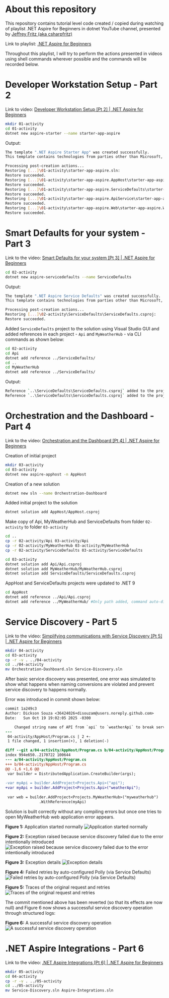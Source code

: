 # About this repository

This repository contains tutorial level code created / copied during watching of playlist .NET Aspire for Beginners in dotnet YouTube channel, presented by  [Jeffrey Fritz (aka csharpfritz)](https://www.linkedin.com/in/jeffreytfritz/)

Link to playlist: [.NET Aspire for Beginners](https://youtube.com/playlist?list=PLdo4fOcmZ0oXIKNExrtlVtVxy_G4tgzsc&amp;si=CNt_bnHXQuFYKQN1)

Throughout this playlist, I will try to perform the actions presented in videos using shell commands wherever possible and the commands will be recorded below.

# Developer Workstation Setup - Part 2

Link to video: [Developer Workstation Setup [Pt 2] | .NET Aspire for Beginners](https://youtu.be/cA6Z8ayPXaE?si=g5UOxu2E7hXvn__c)

```bash
mkdir 01-activity
cd 01-activity
dotnet new aspire-starter --name starter-app-aspire
```

Output:
```bash
The template ".NET Aspire Starter App" was created successfully.
This template contains technologies from parties other than Microsoft, see https://aka.ms/dotnet/aspire/8.0-third-party-notices for details.

Processing post-creation actions...
Restoring [...]\01-activity\starter-app-aspire.sln:
Restore succeeded.
Restoring [...]\01-activity\starter-app-aspire.AppHost\starter-app-aspire.AppHost.csproj:
Restore succeeded.
Restoring [...]\01-activity\starter-app-aspire.ServiceDefaults\starter-app-aspire.ServiceDefaults.csproj:
Restore succeeded.
Restoring [...]\01-activity\starter-app-aspire.ApiService\starter-app-aspire.ApiService.csproj:
Restore succeeded.
Restoring [...]\01-activity\starter-app-aspire.Web\starter-app-aspire.Web.csproj:
Restore succeeded.
```

# Smart Defaults for your system - Part 3

Link to the video: [Smart Defaults for your system [Pt 3] | .NET Aspire for Beginners](https://youtu.be/bjiNpz15lf0?si=Y6M5AB2R-_BfRCha)

```bash
cd 02-activity
dotnet new aspire-servicedefaults --name ServiceDefaults
```

Output:
```bash
The template ".NET Aspire Service Defaults" was created successfully.
This template contains technologies from parties other than Microsoft, see https://aka.ms/dotnet/aspire/8.0-third-party-notices for details.

Processing post-creation actions...
Restoring [...]\02-activity\ServiceDefaults\ServiceDefaults.csproj:
Restore succeeded.
```

Added `ServiceDefaults` project to the solution using Visual Studio GUI and added references in each project - `Api` and `MyWeatherHub` - via CLI commands as shown below:

```bash
cd 02-activity
cd Api
dotnet add reference ../ServiceDefaults/
cd ..
cd MyWeatherHub
dotnet add reference ../ServiceDefaults/
```

Output:
```bash
Reference `..\ServiceDefaults\ServiceDefaults.csproj` added to the project.
Reference `..\ServiceDefaults\ServiceDefaults.csproj` added to the project.
```

# Orchestration and the Dashboard - Part 4

Link to the video: [Orchestration and the Dashboard [Pt 4] | .NET Aspire for Beginners](https://youtu.be/kgd3xK8Nz38?si=yAKLcu7pBrMdHOCi)

Creation of initial project
```bash
mkdir 03-activity
cd 03-activity
dotnet new aspire-apphost -n AppHost
```

Creation of a new solution
```bash
dotnet new sln --name Orchestration-Dashboard
```

Added initial project to the solution
```bash
dotnet solution add AppHost/AppHost.csproj
```
Make copy of Api, MyWeatherHub and ServiceDefaults from folder `02-activity` to folder `03-activity`
```bash
cd ..
cp -r 02-activity/Api 03-activity/Api
cp -r 02-activity/MyWeatherHub 03-activity/MyWeatherHub
cp -r 02-activity/ServiceDefaults 03-activity/ServiceDefaults

cd 03-activity
dotnet solution add Api/Api.csproj
dotnet solution add MyWeatherHub/MyWeatherHub.csproj
dotnet solution add ServiceDefaults/ServiceDefaults.csproj 
```

AppHost and ServiceDefaults projects were updated to .NET 9

```bash
cd AppHost
dotnet add reference ../Api/Api.csproj
dotnet add reference ../MyWeatherHub/ #Only path added, command auto-discovers the project inside
```


# Service Discovery - Part 5

Link to the video: [Simplifying communications with Service Discovery [Pt 5] | .NET Aspire for Beginners](https://youtu.be/l0ebdWo_Llw?si=82U9uTZT_iGMyQny)

```bash
mkdir 04-activity
cd 03-activity
cp -r -v . ../04-activity
cd ../04-activity
mv Orchestration-Dashboard.sln Service-Discovery.sln
```

After basic service discovery was presented, one error was simulated to show what happens when naming conversions are violated and prevent service discovery to happens normally.

Error was introduced in commit shown below:

```diff
commit 1a249c3
Author: Dickson Souza <36424026+disouzam@users.noreply.github.com>
Date:   Sun Oct 19 19:02:05 2025 -0300

    Changed string name of API from `api` to `weatherApi` to break service discovery and see what happens
---
 04-activity/AppHost/Program.cs | 2 +-
 1 file changed, 1 insertion(+), 1 deletion(-)

diff --git a/04-activity/AppHost/Program.cs b/04-activity/AppHost/Program.cs
index 994e650..2170722 100644
--- a/04-activity/AppHost/Program.cs
+++ b/04-activity/AppHost/Program.cs
@@ -1,6 +1,6 @@
 var builder = DistributedApplication.CreateBuilder(args);
 
-var myApi = builder.AddProject<Projects.Api>("api");
+var myApi = builder.AddProject<Projects.Api>("weatherApi");
 
 var web = builder.AddProject<Projects.MyWeatherHub>("myweatherhub")
               .WithReference(myApi)

```

Solution is built correctly without any compiling errors but once one tries to open MyWeatherHub web application error appears.

**Figure 1:** Application started normally
![Application started normally](./04-activity/0-applications-running-normally-before-any-interaction.png)

**Figure 2:** Exception raised because service discovery failed due to the error intentionally introduced
![Exception raised because service discovery failed due to the error intentionally introduced](./04-activity/1-exception-raised-because-service-discovery-failed.png)

**Figure 3:** Exception details
![Exception details](./04-activity/2-details-of-exception.png)

**Figure 4:** Failed retries by auto-configured Polly (via Service Defaults)
![Failed retries by auto-configured Polly (via Service Defaults)](./04-activity/3-failed-retries-by-polly.png)

**Figure 5:** Traces of the original request and retries
![Traces of the original request and retries](./04-activity/4-traces-showing-failed-requests-to-api-and-the-retries.png)

The commit mentioned above has been reverted (so that its effects are now null) and Figure 6 now shows a successful service discovery operation through structured logs:

**Figure 6:** A successful service discovery operation
![A successful service discovery operation](./04-activity/5-structured-logs-showing-a-successful-service-discovery-operation.png)

# .NET Aspire Integrations - Part 6

Link to the video: [.NET Aspire Integrations [Pt 6] | .NET Aspire for Beginners](https://youtu.be/-GhHrrAM3fk?si=bWx1f5TBH8jGhqDb)

```bash
mkdir 05-activity
cd 04-activity
cp -r -v . ../05-activity
cd ../05-activity
mv Service-Discovery.sln Aspire-Integrations.sln
```
